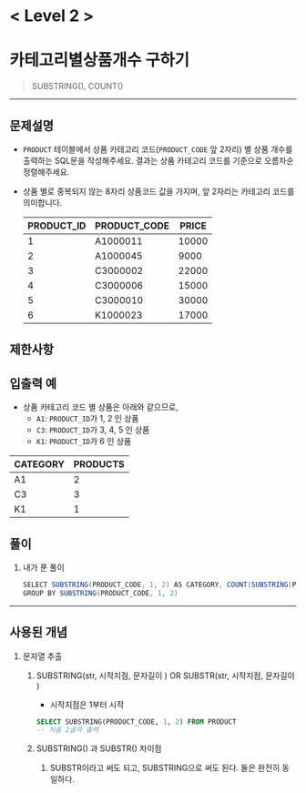 

# < Level 2 > 

# 카테고리별상품개수 구하기 

> SUBSTRING(), COUNT()

---

## 문제설명 

- `PRODUCT` 테이블에서 상품 카테고리 코드(`PRODUCT_CODE` 앞 2자리) 별 상품 개수를 출력하는 SQL문을 작성해주세요. 결과는 상품 카테고리 코드를 기준으로 오름차순 정렬해주세요.

- 상품 별로 중복되지 않는 8자리 상품코드 값을 가지며, 앞 2자리는 카테고리 코드를 의미합니다.

  | PRODUCT_ID | PRODUCT_CODE | PRICE |
  | ---------- | ------------ | ----- |
  | 1          | A1000011     | 10000 |
  | 2          | A1000045     | 9000  |
  | 3          | C3000002     | 22000 |
  | 4          | C3000006     | 15000 |
  | 5          | C3000010     | 30000 |
  | 6          | K1000023     | 17000 |


## 제한사항 

## 입출력 예

- 상품 카테고리 코드 별 상품은 아래와 같으므로,
  - `A1`: `PRODUCT_ID`가 1, 2 인 상품
  - `C3`: `PRODUCT_ID`가 3, 4, 5 인 상품
  - `K1`: `PRODUCT_ID`가 6 인 상품

| CATEGORY | PRODUCTS |
| -------- | -------- |
| A1       | 2        |
| C3       | 3        |
| K1       | 1        |

## 풀이 

1. 내가 푼 풀이 

   ```java
   SELECT SUBSTRING(PRODUCT_CODE, 1, 2) AS CATEGORY, COUNT(SUBSTRING(PRODUCT_CODE, 1, 2)) AS PRODUCTS FROM PRODUCT
   GROUP BY SUBSTRING(PRODUCT_CODE, 1, 2)
   ```
   


---

## 사용된 개념

1. 문자열 추출

   1. SUBSTRING(str, 시작지점, 문자길이 ) OR SUBSTR(str, 시작지점, 문자길이 )

      - 시작지점은 1부터 시작 

      ```SQL
      SELECT SUBSTRING(PRODUCT_CODE, 1, 2) FROM PRODUCT
      -- 처음 2글자 출력 
      ```

   2. SUBSTRING() 과 SUBSTR() 차이점

      1. SUBSTR이라고 써도 되고, SUBSTRING으로 써도 된다. 둘은 완전히 동일하다.
